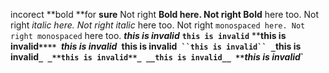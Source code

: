 incorect **bold **for **sure**
Not right **Bold here.
Not right Bold** here too.
Not right _italic here.
Not right italic_ here too.
Not right `monospaced here.
Not right monospaced` here too.
**_this is invalid_**
**`this is invalid`**
****this is invalid`****
`_this is invalid_`
`**this is invalid**`
``this is invalid``
_`this is invalid`_
_**this is invalid**_
__this is invalid__
**`_this is invalid_`**
